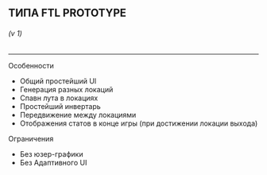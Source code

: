 ## ТИПА FTL PROTOTYPE
###### (v 1)
---
Особенности
- Общий простейший UI
- Генерация разных локаций
- Спавн лута в локациях
- Простейший инвертарь
- Передвижение между локациями
- Отображения статов в конце игры (при достижении локации выхода)

Ограничения
- Без юзер-графики
- Без Адаптивного UI